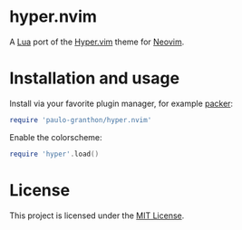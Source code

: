 # hyper.nvim

A [Lua](https://www.lua.org/) port of the [Hyper.vim](https://github.com/jdsimcoe/hyper.vim) theme for [Neovim](https://neovim.io/).

# Installation and usage

Install via your favorite plugin manager, for example [packer](https://github.com/wbthomason/packer.nvim):

```lua
require 'paulo-granthon/hyper.nvim'
```

Enable the colorscheme:

```lua
require 'hyper'.load()
```

# License
This project is licensed under the [MIT License](https://github.com/paulo-granthon/hyper.nvim/blob/main/LICENSE).
